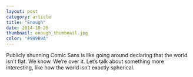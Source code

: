 ```yaml
---
layout: post
category: article
title: "Enough"
date: 2014-10-20
thumbnail: enough_thumbnail.jpg
color: "#9B9B9A"
---
```


Publicly shunning Comic Sans is like going around declaring that the world isn’t flat. We know. We’re over it. Let’s talk about something more interesting, like how the world isn’t exactly spherical.
